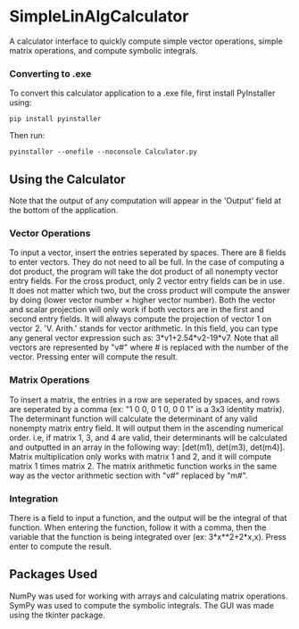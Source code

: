 # SimpleLinAlgCalculator
A calculator interface to quickly compute simple vector operations, simple matrix operations, and compute symbolic integrals.

### Converting to .exe
To convert this calculator application to a .exe file, first install PyInstaller using:
```
pip install pyinstaller
```
Then run:
```
pyinstaller --onefile --noconsole Calculator.py
```

## Using the Calculator
Note that the output of any computation will appear in the 'Output' field at the bottom of the application.

### Vector Operations
To input a vector, insert the entries seperated by spaces. There are 8 fields to enter vectors. They do not need to all be full. In the case of computing a dot product, the program will take the dot product of all nonempty vector entry fields. For the cross product, only 2 vector entry fields can be in use. It does not matter which two, but the cross product will compute the answer by doing (lower vector number $\times$ higher vector number). Both the vector and scalar projection will only work if both vectors are in the first and second entry fields. It will always compute the projection of vector 1 on vector 2. 'V. Arith.' stands for vector arithmetic. In this field, you can type any general vector expression such as: 3\*v1+2.54\*v2-19\*v7. Note that all vectors are represented by "v#" where # is replaced with the number of the vector. Pressing enter will compute the result. 

### Matrix Operations
To insert a matrix, the entries in a row are seperated by spaces, and rows are seperated by a comma (ex: "1 0 0, 0 1 0, 0 0 1" is a 3x3 identity matrix). The determinant function will calculate the determinant of any valid nonempty matrix entry field. It will output them in the ascending numerical order. i.e, if matrix 1, 3, and 4 are valid, their determinants will be calculated and outputted in an array in the following way: [det(m1), det(m3), det(m4)]. Matrix multiplication only works with matrix 1 and 2, and it will compute matrix 1 times matrix 2. The matrix arithmetic function works in the same way as the vector arithmetic section with "v#" replaced by "m#".

### Integration
There is a field to input a function, and the output will be the integral of that function. When entering the function, follow it with a comma, then the variable that the function is being integrated over (ex: 3\*x\*\*2+2\*x,x). Press enter to compute the result.

## Packages Used
NumPy was used for working with arrays and calculating matrix operations. SymPy was used to compute the symbolic integrals. The GUI was made using the tkinter package.
